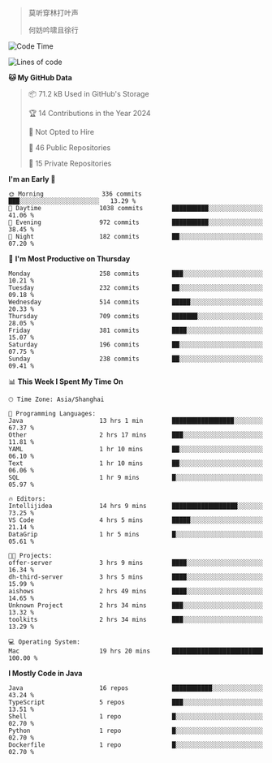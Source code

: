 > 莫听穿林打叶声
> 
> 何妨吟啸且徐行

<!-- ![Github Stats](https://github-readme-stats.vercel.app/api?username=catch6&count_private=true&show_icons=true&theme=gruvbox) -->

<!-- ![Top Langs](https://github-readme-stats.vercel.app/api/top-langs/?username=catch6&layout=compact) -->

<!--START_SECTION:waka-->
![Code Time](http://img.shields.io/badge/Code%20Time-946%20hrs%202%20mins-blue)

![Lines of code](https://img.shields.io/badge/From%20Hello%20World%20I%27ve%20Written-9.3%20million%20lines%20of%20code-blue)

**🐱 My GitHub Data** 

> 📦 71.2 kB Used in GitHub's Storage 
 > 
> 🏆 14 Contributions in the Year 2024
 > 
> 🚫 Not Opted to Hire
 > 
> 📜 46 Public Repositories 
 > 
> 🔑 15 Private Repositories 
 > 
**I'm an Early 🐤** 

```text
🌞 Morning                336 commits         ███░░░░░░░░░░░░░░░░░░░░░░   13.29 % 
🌆 Daytime                1038 commits        ██████████░░░░░░░░░░░░░░░   41.06 % 
🌃 Evening                972 commits         ██████████░░░░░░░░░░░░░░░   38.45 % 
🌙 Night                  182 commits         ██░░░░░░░░░░░░░░░░░░░░░░░   07.20 % 
```
📅 **I'm Most Productive on Thursday** 

```text
Monday                   258 commits         ███░░░░░░░░░░░░░░░░░░░░░░   10.21 % 
Tuesday                  232 commits         ██░░░░░░░░░░░░░░░░░░░░░░░   09.18 % 
Wednesday                514 commits         █████░░░░░░░░░░░░░░░░░░░░   20.33 % 
Thursday                 709 commits         ███████░░░░░░░░░░░░░░░░░░   28.05 % 
Friday                   381 commits         ████░░░░░░░░░░░░░░░░░░░░░   15.07 % 
Saturday                 196 commits         ██░░░░░░░░░░░░░░░░░░░░░░░   07.75 % 
Sunday                   238 commits         ██░░░░░░░░░░░░░░░░░░░░░░░   09.41 % 
```


📊 **This Week I Spent My Time On** 

```text
🕑︎ Time Zone: Asia/Shanghai

💬 Programming Languages: 
Java                     13 hrs 1 min        █████████████████░░░░░░░░   67.37 % 
Other                    2 hrs 17 mins       ███░░░░░░░░░░░░░░░░░░░░░░   11.81 % 
YAML                     1 hr 10 mins        ██░░░░░░░░░░░░░░░░░░░░░░░   06.10 % 
Text                     1 hr 10 mins        ██░░░░░░░░░░░░░░░░░░░░░░░   06.06 % 
SQL                      1 hr 9 mins         █░░░░░░░░░░░░░░░░░░░░░░░░   05.97 % 

🔥 Editors: 
Intellijidea             14 hrs 9 mins       ██████████████████░░░░░░░   73.25 % 
VS Code                  4 hrs 5 mins        █████░░░░░░░░░░░░░░░░░░░░   21.14 % 
DataGrip                 1 hr 5 mins         █░░░░░░░░░░░░░░░░░░░░░░░░   05.61 % 

🐱‍💻 Projects: 
offer-server             3 hrs 9 mins        ████░░░░░░░░░░░░░░░░░░░░░   16.34 % 
dh-third-server          3 hrs 5 mins        ████░░░░░░░░░░░░░░░░░░░░░   15.99 % 
aishows                  2 hrs 49 mins       ████░░░░░░░░░░░░░░░░░░░░░   14.65 % 
Unknown Project          2 hrs 34 mins       ███░░░░░░░░░░░░░░░░░░░░░░   13.32 % 
toolkits                 2 hrs 34 mins       ███░░░░░░░░░░░░░░░░░░░░░░   13.29 % 

💻 Operating System: 
Mac                      19 hrs 20 mins      █████████████████████████   100.00 % 
```

**I Mostly Code in Java** 

```text
Java                     16 repos            ███████████░░░░░░░░░░░░░░   43.24 % 
TypeScript               5 repos             ███░░░░░░░░░░░░░░░░░░░░░░   13.51 % 
Shell                    1 repo              █░░░░░░░░░░░░░░░░░░░░░░░░   02.70 % 
Python                   1 repo              █░░░░░░░░░░░░░░░░░░░░░░░░   02.70 % 
Dockerfile               1 repo              █░░░░░░░░░░░░░░░░░░░░░░░░   02.70 % 
```




<!--END_SECTION:waka-->
